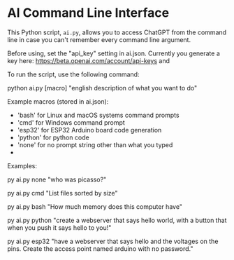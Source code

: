 # AI Command Line Interface

This Python script, `ai.py`, allows you to access ChatGPT from the command line in case you can't remember every command line argument.

Before using, set the "api_key" setting in ai.json. Currently you generate a key here: https://beta.openai.com/account/api-keys and 

To run the script, use the following command:

python ai.py [macro] "english description of what you want to do"

Example macros (stored in ai.json):
- 'bash' for Linux and macOS systems command prompts
- 'cmd' for Windows command prompt
- 'esp32' for ESP32 Arduino board code generation
- 'python' for python code
- 'none' for no prompt string other than what you typed
- 
Examples:

py ai.py none "who was picasso?"

py ai.py cmd "List files sorted by size"

py ai.py bash "How much memory does this computer have"

py ai.py python "create a webserver that says hello world, with a button that when you push it says hello to you!"

py ai.py esp32 "have a webserver that says hello and the voltages on the pins. Create the access point named arduino with no password."

